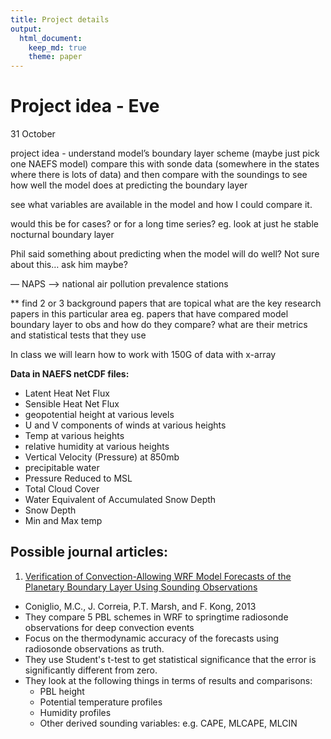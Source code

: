 ```yaml
---
title: Project details
output: 
  html_document:
    keep_md: true
    theme: paper
---
```


# Project idea - Eve

31 October


project idea - understand model’s boundary layer scheme (maybe just pick one NAEFS model)
compare this with sonde data (somewhere in the states where there is lots of data) and then compare with the soundings to see how well the model does at predicting the boundary layer

see what variables are available in the model and how I could compare it. 

would this be for cases? or for a long time series?
eg. look at just he stable nocturnal boundary layer

Phil said something about predicting when the model will do well? Not sure about this… ask him maybe?


— NAPS —> national air pollution prevalence stations


** find 2 or 3 background papers that are topical 
what are the key research papers in this particular area
eg. papers that have compared model boundary layer to obs and how do they compare? what are their metrics and statistical tests that they use


In class we will learn how to work with 150G of data with x-array


**Data in NAEFS netCDF files:**
- Latent Heat Net Flux
- Sensible Heat Net Flux
- geopotential height at various levels
- U and V components of winds at various heights
- Temp at various heights
- relative humidity at various heights
- Vertical Velocity (Pressure) at 850mb
- precipitable water
- Pressure Reduced to MSL
- Total Cloud Cover
- Water Equivalent of Accumulated Snow Depth
- Snow Depth
- Min and Max temp

## Possible journal articles:
1. [Verification of Convection-Allowing WRF Model Forecasts of the Planetary Boundary Layer Using Sounding Observations](https://journals.ametsoc.org/doi/full/10.1175/WAF-D-12-00103.1)
  - Coniglio, M.C., J. Correia, P.T. Marsh, and F. Kong, 2013
  - They compare 5 PBL schemes in WRF to springtime radiosonde observations for deep convection events
  - Focus on the thermodynamic accuracy of the forecasts using radiosonde observations as truth.
  - They use Student's t-test to get statistical significance that the error is significantly different from zero. 
  - They look at the following things in terms of results and comparisons:
    * PBL height
    * Potential temperature profiles
    * Humidity profiles
    * Other derived sounding variables: e.g. CAPE, MLCAPE, MLCIN

